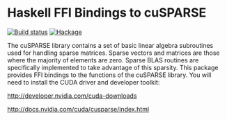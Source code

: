 Haskell FFI Bindings to cuSPARSE
================================

[![Build status](https://travis-ci.org/tmcdonell/cusparse.svg?branch=master)](https://travis-ci.org/tmcdonell/cusparse)
[![Hackage](https://img.shields.io/hackage/v/cusparse.svg)](https://hackage.haskell.org/package/cusparse)

The cuSPARSE library contains a set of basic linear algebra subroutines used
for handling sparse matrices. Sparse vectors and matrices are those where the
majority of elements are zero. Sparse BLAS routines are specifically
implemented to take advantage of this sparsity. This package provides FFI
bindings to the functions of the cuSPARSE library. You will need to install the
CUDA driver and developer toolkit:

  <http://developer.nvidia.com/cuda-downloads>

  <http://docs.nvidia.com/cuda/cusparse/index.html>


